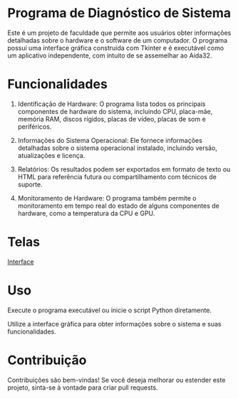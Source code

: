# Programa de Diagnóstico de Sistema
Este é um projeto de faculdade que permite aos usuários obter informações detalhadas sobre o hardware e o software de um computador. 
O programa possui uma interface gráfica construída com Tkinter e é executável como um aplicativo independente, com intuito de se assemelhar ao Aida32.

# Funcionalidades

1. Identificação de Hardware: O programa lista todos os principais componentes de hardware do sistema, incluindo CPU, placa-mãe, memória RAM, discos rígidos, placas de vídeo, placas de som e periféricos.

2. Informações do Sistema Operacional: Ele fornece informações detalhadas sobre o sistema operacional instalado, incluindo versão, atualizações e licença.

3. Relatórios: Os resultados podem ser exportados em formato de texto ou HTML para referência futura ou compartilhamento com técnicos de suporte.

4. Monitoramento de Hardware: O programa também permite o monitoramento em tempo real do estado de alguns componentes de hardware, como a temperatura da CPU e GPU.

# Telas

[Interface](https://github.com/vxsk/Programa-de-Diagn-stico-de-Sistema/assets/71227147/11cb37ce-ae57-4b62-b6ff-bf597d7bc5f3)

# Uso

Execute o programa executável ou inicie o script Python diretamente.

Utilize a interface gráfica para obter informações sobre o sistema e suas funcionalidades.

# Contribuição
Contribuições são bem-vindas! Se você deseja melhorar ou estender este projeto, sinta-se à vontade para criar pull requests.
